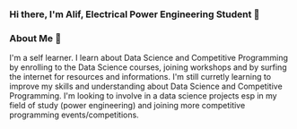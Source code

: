 ### Hi there, I'm Alif, Electrical Power Engineering Student 👋

### About Me 🌱
I'm a self learner. I learn about Data Science and Competitive Programming by enrolling to the Data Science courses, joining workshops and by surfing the internet for resources and informations. I'm still curretly learning to improve my skills and understanding about Data Science and Competitive Programming. I'm looking to involve in a data science projects esp in my field of study (power engineering) and joining more competitive programming events/competitions. 

<!--
**Alifnizm/Alifnizm** is a ✨ _special_ ✨ repository because its `README.md` (this file) appears on your GitHub profile.

Here are some ideas to get you started:

- 🔭 I’m currently working on ...
- 🌱 I’m currently learning ...
- 👯 I’m looking to collaborate on ...
- 🤔 I’m looking for help with ...
- 💬 Ask me about ...
- 📫 How to reach me: ...
- 😄 Pronouns: ...
- ⚡ Fun fact: ...
-->
